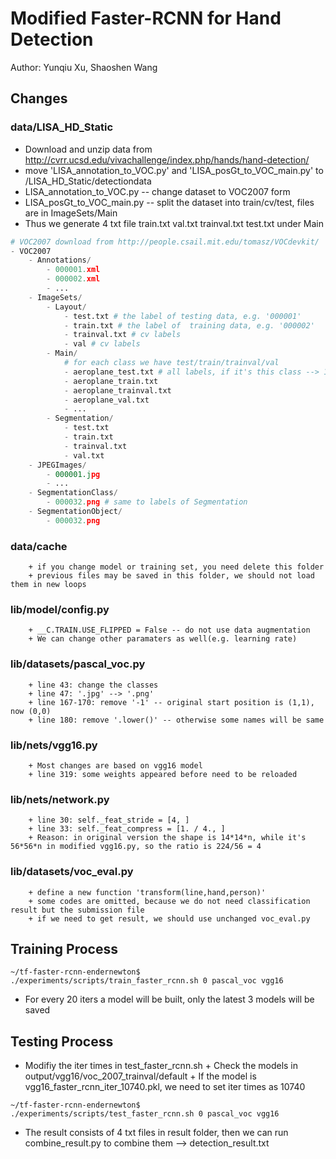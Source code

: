 # Modified Faster-RCNN for Hand Detection
Author: Yunqiu Xu, Shaoshen Wang

## Changes
### data/LISA_HD_Static
+ Download and unzip data from http://cvrr.ucsd.edu/vivachallenge/index.php/hands/hand-detection/
+ move 'LISA_annotation_to_VOC.py' and 'LISA_posGt_to_VOC_main.py' to /LISA_HD_Static/detectiondata
+ LISA_annotation_to_VOC.py  -- change dataset to VOC2007 form
+ LISA_posGt_to_VOC_main.py  -- split the dataset into train/cv/test, files are in ImageSets/Main
+ Thus we generate 4 txt file train.txt val.txt trainval.txt test.txt under Main
        
```python
# VOC2007 download from http://people.csail.mit.edu/tomasz/VOCdevkit/
- VOC2007
    - Annotations/
        - 000001.xml
        - 000002.xml
        - ...
    - ImageSets/
        - Layout/
            - test.txt # the label of testing data, e.g. '000001'
            - train.txt # the label of  training data, e.g. '000002'
            - trainval.txt # cv labels
            - val # cv labels
        - Main/
            # for each class we have test/train/trainval/val
            - aeroplane_test.txt # all labels, if it's this class --> 1, else --> -1
            - aeroplane_train.txt
            - aeroplane_trainval.txt
            - aeroplane_val.txt
            - ...
        - Segmentation/
            - test.txt 
            - train.txt 
            - trainval.txt 
            - val.txt
    - JPEGImages/
        - 000001.jpg
        - ...
    - SegmentationClass/
        - 000032.png # same to labels of Segmentation
    - SegmentationObject/
        - 000032.png 
```       
        
        
### data/cache
        + if you change model or training set, you need delete this folder
        + previous files may be saved in this folder, we should not load them in new loops
### lib/model/config.py
        + __C.TRAIN.USE_FLIPPED = False -- do not use data augmentation
        + We can change other paramaters as well(e.g. learning rate)
### lib/datasets/pascal_voc.py
        + line 43: change the classes        
        + line 47: '.jpg' --> '.png'
        + line 167-170: remove '-1' -- original start position is (1,1), now (0,0)
        + line 180: remove '.lower()' -- otherwise some names will be same
### lib/nets/vgg16.py
        + Most changes are based on vgg16 model
        + line 319: some weights appeared before need to be reloaded
### lib/nets/network.py
        + line 30: self._feat_stride = [4, ]
        + line 33: self._feat_compress = [1. / 4., ]
        + Reason: in original version the shape is 14*14*n, while it's 56*56*n in modified vgg16.py, so the ratio is 224/56 = 4
        
### lib/datasets/voc_eval.py
        + define a new function 'transform(line,hand,person)'
        + some codes are omitted, because we do not need classification result but the submission file
        + if we need to get result, we should use unchanged voc_eval.py

## Training Process
```shell
~/tf-faster-rcnn-endernewton$ ./experiments/scripts/train_faster_rcnn.sh 0 pascal_voc vgg16
```
+ For every 20 iters a model will be built, only the latest 3 models will be saved

## Testing Process
+ Modifiy the iter times in test_faster_rcnn.sh
        + Check the models in output/vgg16/voc_2007_trainval/default
        + If the model is vgg16_faster_rcnn_iter_10740.pkl, we need to set iter times as 10740
```shell
~/tf-faster-rcnn-endernewton$ ./experiments/scripts/test_faster_rcnn.sh 0 pascal_voc vgg16 
```
+ The result consists of 4 txt files in result folder, then we can run combine_result.py to combine them --> detection_result.txt


